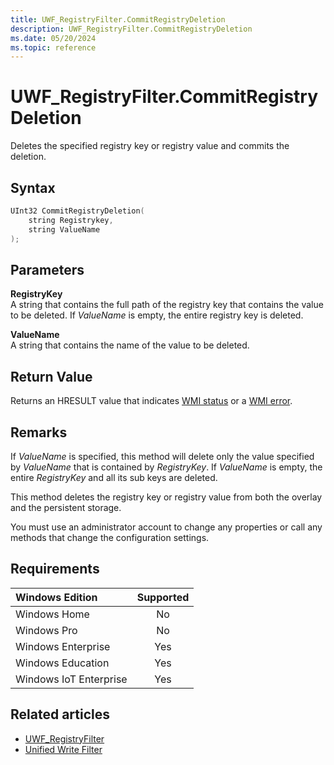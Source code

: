 ```yaml
---
title: UWF_RegistryFilter.CommitRegistryDeletion
description: UWF_RegistryFilter.CommitRegistryDeletion
ms.date: 05/20/2024
ms.topic: reference
---
```


# UWF_RegistryFilter.CommitRegistryDeletion

Deletes the specified registry key or registry value and commits the deletion.

## Syntax

```powershell
UInt32 CommitRegistryDeletion(
    string Registrykey,
    string ValueName
);
```

## Parameters

**RegistryKey**</br>A string that contains the full path of the registry key that contains the value to be deleted. If *ValueName* is empty, the entire registry key is deleted.

**ValueName**</br>A string that contains the name of the value to be deleted.

## Return Value

Returns an HRESULT value that indicates [WMI status](/windows/win32/wmisdk/wmi-non-error-constants) or a [WMI error](/windows/win32/wmisdk/wmi-error-constants).

## Remarks

If *ValueName* is specified, this method will delete only the value specified by *ValueName* that is contained by *RegistryKey*. If *ValueName* is empty, the entire *RegistryKey* and all its sub keys are deleted.

This method deletes the registry key or registry value from both the overlay and the persistent storage.

You must use an administrator account to change any properties or call any methods that change the configuration settings.

## Requirements

| Windows Edition        | Supported |
|:-----------------------|:---------:|
| Windows Home           | No        |
| Windows Pro            | No        |
| Windows Enterprise     | Yes       |
| Windows Education      | Yes       |
| Windows IoT Enterprise | Yes       |

## Related articles

- [UWF_RegistryFilter](uwf-registryfilter.md)
- [Unified Write Filter]( index.md)
